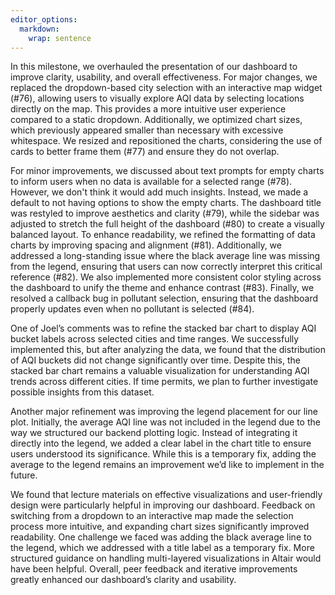 ```yaml
---
editor_options: 
  markdown: 
    wrap: sentence
---
```


In this milestone, we overhauled the presentation of our dashboard to improve clarity, usability, and overall effectiveness.
For major changes, we replaced the dropdown-based city selection with an interactive map widget (#76), allowing users to visually explore AQI data by selecting locations directly on the map.
This provides a more intuitive user experience compared to a static dropdown.
Additionally, we optimized chart sizes, which previously appeared smaller than necessary with excessive whitespace.
We resized and repositioned the charts, considering the use of cards to better frame them (#77) and ensure they do not overlap.

For minor improvements, we discussed about text prompts for empty charts to inform users when no data is available for a selected range (#78).
However, we don't think it would add much insights.
Instead, we made a default to not having options to show the empty charts.
The dashboard title was restyled to improve aesthetics and clarity (#79), while the sidebar was adjusted to stretch the full height of the dashboard (#80) to create a visually balanced layout.
To enhance readability, we refined the formatting of data charts by improving spacing and alignment (#81).
Additionally, we addressed a long-standing issue where the black average line was missing from the legend, ensuring that users can now correctly interpret this critical reference (#82).
We also implemented more consistent color styling across the dashboard to unify the theme and enhance contrast (#83).
Finally, we resolved a callback bug in pollutant selection, ensuring that the dashboard properly updates even when no pollutant is selected (#84).

One of Joel’s comments was to refine the stacked bar chart to display AQI bucket labels across selected cities and time ranges.
We successfully implemented this, but after analyzing the data, we found that the distribution of AQI buckets did not change significantly over time.
Despite this, the stacked bar chart remains a valuable visualization for understanding AQI trends across different cities.
If time permits, we plan to further investigate possible insights from this dataset.

Another major refinement was improving the legend placement for our line plot.
Initially, the average AQI line was not included in the legend due to the way we structured our backend plotting logic.
Instead of integrating it directly into the legend, we added a clear label in the chart title to ensure users understood its significance.
While this is a temporary fix, adding the average to the legend remains an improvement we’d like to implement in the future.

We found that lecture materials on effective visualizations and user-friendly design were particularly helpful in improving our dashboard.
Feedback on switching from a dropdown to an interactive map made the selection process more intuitive, and expanding chart sizes significantly improved readability.
One challenge we faced was adding the black average line to the legend, which we addressed with a title label as a temporary fix.
More structured guidance on handling multi-layered visualizations in Altair would have been helpful.
Overall, peer feedback and iterative improvements greatly enhanced our dashboard’s clarity and usability.
